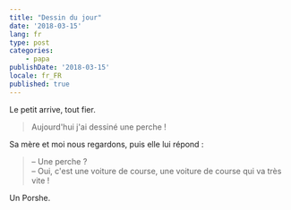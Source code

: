 ```yaml
---
title: "Dessin du jour"
date: '2018-03-15'
lang: fr
type: post
categories:
    - papa
publishDate: '2018-03-15'
locale: fr_FR
published: true
---
```


Le petit arrive, tout fier.

> Aujourd'hui j'ai dessiné une perche !

<!-- more -->

Sa mère et moi nous regardons, puis elle lui répond :

> – Une perche ?  
> – Oui, c'est une voiture de course, une voiture de course qui va très vite !

Un Porshe.